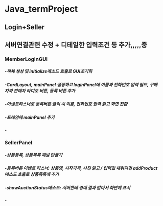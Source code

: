 # Java_termProject

## Login+Seller

## 서버연결관련 수정 + 디테일한 입력조건 등 추가,,,,,중




### MemberLoginGUI

##### -객체 생성 및 initialize메소드 호출로 GUI초기화
##### -CardLayout, mainPanel 설정하고 loginPanel에 이름과 전화번호 입력 필드, 구매자와 판매자 라디오 버튼, 등록 버튼 추가
##### -이벤트리스너로 등록버튼 클릭 시 이름, 전화번호 입력 읽고 화면 전환
##### -프레임에 mainPanel 추가 
##### -

### SellerPanel
##### -상품등록, 상품목록 패널 만들기
##### -등록버튼 이벤트 리스너: 상품명, 시작가격, 사진 읽고 / 입력값 채워지면 addProduct 메소드 호출로 상품목록에 추가
##### -showAuctionStatus메소드: 서버한테 경매 결과 받아서 화면에 표시
##### -
